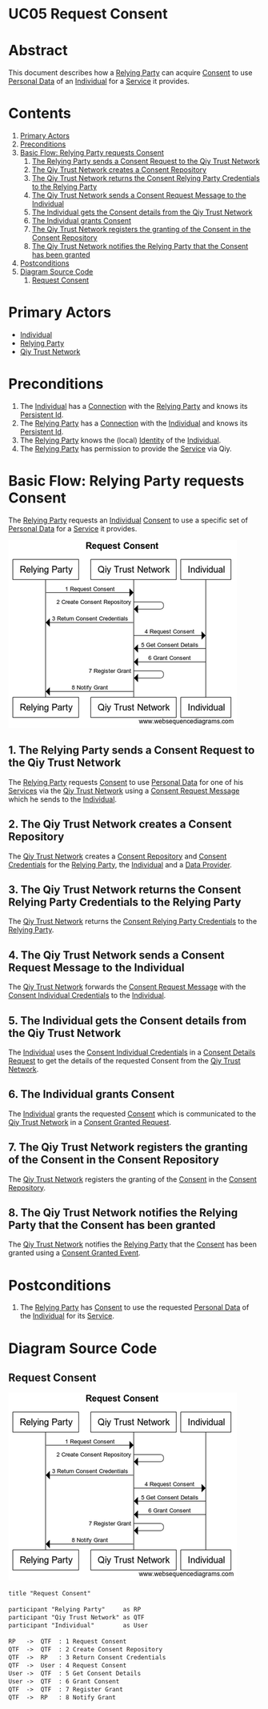 # UC05 Request Consent

# Abstract

This document describes how a [Relying Party](../Qiy%20Node%20Protocol.md#relying-party) can acquire [Consent](../Qiy%20Node%20Protocol.md#consent) to use [Personal Data](../Definitions.md#personal-data) of an [Individual](../Definitions.md#individual) for a [Service](../Qiy%20Node%20Protocol.md#service) it provides.

# Contents


1. [Primary Actors](#primary-actors)
1. [Preconditions](#preconditions)
1. [Basic Flow: Relying Party requests Consent](#basic-flow-relying-party-requests-consent)
	1. [The Relying Party sends a Consent Request to the Qiy Trust Network](#1-the-relying-party-sends-a-consent-request-to-the-qiy-trust-network)
	1. [The Qiy Trust Network creates a Consent Repository](#2-the-qiy-trust-network-creates-a-consent-repository)
	1. [The Qiy Trust Network returns the Consent Relying Party Credentials to the Relying Party](#3-the-qiy-trust-network-returns-the-consent-relying-party-credentials-to-the-relying-party)
	1. [The Qiy Trust Network sends a Consent Request Message to the Individual](#4-the-qiy-trust-network-sends-a-consent-request-message-to-the-individual)
	1. [The Individual gets the Consent details from the Qiy Trust Network](#5-the-individual-gets-the-consent-details-from-the-qiy-trust-network)
	1. [The Individual grants Consent](#6-the-individual-grants-consent)
	1. [The Qiy Trust Network registers the granting of the Consent in the Consent Repository](#7-the-qiy-trust-network-registers-the-granting-of-the-consent-in-the-consent-repository)
	1. [The Qiy Trust Network notifies the Relying Party that the Consent has been granted](#8-the-qiy-trust-network-notifies-the-relying-party-that-the-consent-has-been-granted)
1. [Postconditions](#postconditions)
1. [Diagram Source Code](#diagram-source-code)
	1. [Request Consent](#request-consent)

# Primary Actors

* [Individual](../Definitions.md#individual)
* [Relying Party](../Qiy%20Node%20Protocol.md#relying-party)
* [Qiy Trust Network](../Definitions.md#qiy-trust-network)

# Preconditions

1. The [Individual](../Definitions.md#individual) has a [Connection](../Qiy%20Node%20Protocol.md#connection) with the [Relying Party](../Qiy%20Node%20Protocol.md#relying-party) and knows its [Persistent Id](../Qiy%20Node%20Protocol.md#persistent-id). 
1. The [Relying Party](../Qiy%20Node%20Protocol.md#relying-party) has a [Connection](../Qiy%20Node%20Protocol.md#connection) with the [Individual](../Definitions.md#individual) and knows its [Persistent Id](../Qiy%20Node%20Protocol.md#persistent-id).
1. The [Relying Party](../Qiy%20Node%20Protocol.md#relying-party) knows the (local) [Identity](../Definitions.md#identity) of the [Individual](../Definitions.md#individual).
1. The [Relying Party](../Qiy%20Node%20Protocol.md#relying-party) has permission to provide the [Service](../Qiy%20Node%20Protocol.md#service) via Qiy.

# Basic Flow: Relying Party requests Consent

The [Relying Party](../Qiy%20Node%20Protocol.md#relying-party) requests an [Individual](../Definitions.md#individual) [Consent](../Qiy%20Node%20Protocol.md#consent) to use a specific set of [Personal Data](../Definitions.md#personal-data) for a [Service](../Qiy%20Node%20Protocol.md#service) it provides.

![Request Consent](../images/Request_Consent_-_UC05.png)

## 1. The Relying Party sends a Consent Request to the Qiy Trust Network

The [Relying Party](../Qiy%20Node%20Protocol.md#relying-party) requests [Consent](../Qiy%20Node%20Protocol.md#consent) to use [Personal Data](../Qiy%20Node%20Protocol.md#personal-data) for one of his [Services](../Qiy%20Node%20Protocol.md#services) via the [Qiy Trust Network](../Definitions.md#qiy-trust-network) using a [Consent Request Message](../Qiy%20Node%20Protocol.md#consent-request-message) which he sends to the [Individual](../Definitions.md#individual).

## 2. The Qiy Trust Network creates a Consent Repository

The [Qiy Trust Network](../Definitions.md#qiy-trust-network) creates a [Consent Repository](../Qiy%20Node%20Protocol.md#consent-repository) and [Consent Credentials](../Qiy%20Node%20Protocol.md#consent-credentials) for the [Relying Party](../Qiy%20Node%20Protocol.md#relying-party), the [Individual](../Definitions.md#individual) and a [Data Provider](../Qiy%20Node%20Protocol.md#data-provider).

## 3. The Qiy Trust Network returns the Consent Relying Party Credentials to the Relying Party

The [Qiy Trust Network](../Definitions.md#qiy-trust-network) returns the [Consent Relying Party Credentials](../Qiy%20Node%20Protocol.md#consent-relying-party-credentials) to the [Relying Party](../Qiy%20Node%20Protocol.md#relying-party).

## 4. The Qiy Trust Network sends a Consent Request Message to the Individual

The [Qiy Trust Network](../Definitions.md#qiy-trust-network) forwards the [Consent Request Message](../Qiy%20Node%20Protocol.md#consent-request-message) with the [Consent Individual Credentials](../Qiy%20Node%20Protocol.md#consent-individual-credentials) to the [Individual](../Definitions.md#individual).

## 5. The Individual gets the Consent details from the Qiy Trust Network

The [Individual](../Definitions.md#individual) uses the [Consent Individual Credentials](../Qiy%20Node%20Protocol.md#consent-individual-credentials) in a [Consent Details Request](../Qiy%20Node%20Protocol.md#consent-details-request) to get the details of the requested Consent from the [Qiy Trust Network](../Definitions.md#qiy-trust-network).

## 6. The Individual grants Consent

The [Individual](../Definitions.md#individual) grants the requested [Consent](../Qiy%20Node%20Protocol.md#consent) which is communicated to the [Qiy Trust Network](../Definitions.md#qiy-trust-network) in a [Consent Granted Request](../Qiy%20Node%20Protocol.md#consent-granted-request). 

## 7. The Qiy Trust Network registers the granting of the Consent in the Consent Repository

The [Qiy Trust Network](../Definitions.md#qiy-trust-network) registers the granting of the [Consent](../Qiy%20Node%20Protocol.md#consent) in the [Consent Repository](../Qiy%20Node%20Protocol.md#consent-repository).

## 8. The Qiy Trust Network notifies the Relying Party that the Consent has been granted

The [Qiy Trust Network](../Definitions.md#qiy-trust-network) notifies the [Relying Party](../Qiy%20Node%20Protocol.md#relying-party) that the [Consent](../Qiy%20Node%20Protocol.md#consent) has been granted using a [Consent Granted Event](../Qiy%20Node%20Protocol.md#consent-granted-event).


# Postconditions

1. The [Relying Party](../Qiy%20Node%20Protocol.md#relying-party) has [Consent](../Qiy%20Node%20Protocol.md#consent) to use the requested [Personal Data](../Qiy%20Node%20Protocol.md#personal-data) of the [Individual](../Definitions.md#individual) for its [Service](../Qiy%20Node%20Protocol.md#service).


# Diagram Source Code

## Request Consent

![Request Consent](../images/Request_Consent_-_UC05.png)

```
title "Request Consent"

participant "Relying Party"     as RP
participant "Qiy Trust Network" as QTF
participant "Individual"        as User

RP   ->  QTF  : 1 Request Consent
QTF  ->  QTF  : 2 Create Consent Repository
QTF  ->  RP   : 3 Return Consent Credentials
QTF  ->  User : 4 Request Consent
User ->  QTF  : 5 Get Consent Details
User ->  QTF  : 6 Grant Consent
QTF  ->  QTF  : 7 Register Grant
QTF  ->  RP   : 8 Notify Grant
```

